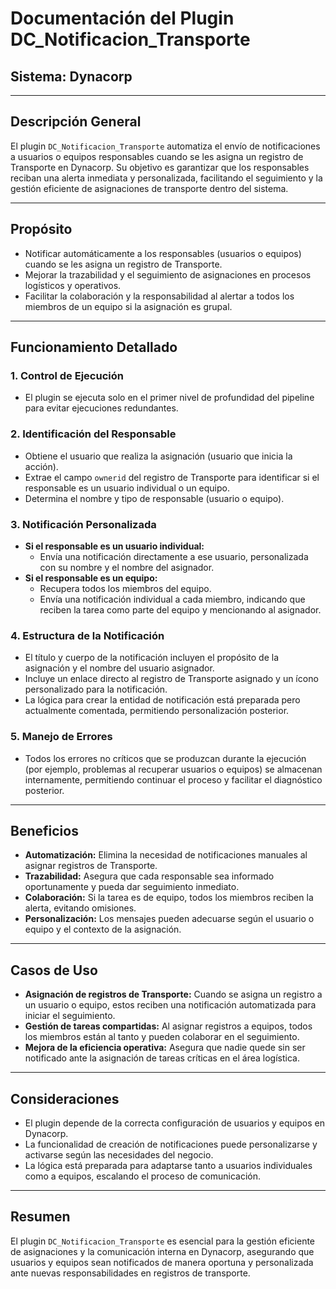 # Documentación del Plugin DC_Notificacion_Transporte

## Sistema: Dynacorp

---

## Descripción General

El plugin `DC_Notificacion_Transporte` automatiza el envío de notificaciones a usuarios o equipos responsables cuando se les asigna un registro de Transporte en Dynacorp. Su objetivo es garantizar que los responsables reciban una alerta inmediata y personalizada, facilitando el seguimiento y la gestión eficiente de asignaciones de transporte dentro del sistema.

---

## Propósito

- Notificar automáticamente a los responsables (usuarios o equipos) cuando se les asigna un registro de Transporte.
- Mejorar la trazabilidad y el seguimiento de asignaciones en procesos logísticos y operativos.
- Facilitar la colaboración y la responsabilidad al alertar a todos los miembros de un equipo si la asignación es grupal.

---

## Funcionamiento Detallado

### 1. Control de Ejecución

- El plugin se ejecuta solo en el primer nivel de profundidad del pipeline para evitar ejecuciones redundantes.

### 2. Identificación del Responsable

- Obtiene el usuario que realiza la asignación (usuario que inicia la acción).
- Extrae el campo `ownerid` del registro de Transporte para identificar si el responsable es un usuario individual o un equipo.
- Determina el nombre y tipo de responsable (usuario o equipo).

### 3. Notificación Personalizada

- **Si el responsable es un usuario individual:**
  - Envía una notificación directamente a ese usuario, personalizada con su nombre y el nombre del asignador.
- **Si el responsable es un equipo:**
  - Recupera todos los miembros del equipo.
  - Envía una notificación individual a cada miembro, indicando que reciben la tarea como parte del equipo y mencionando al asignador.

### 4. Estructura de la Notificación

- El título y cuerpo de la notificación incluyen el propósito de la asignación y el nombre del usuario asignador.
- Incluye un enlace directo al registro de Transporte asignado y un ícono personalizado para la notificación.
- La lógica para crear la entidad de notificación está preparada pero actualmente comentada, permitiendo personalización posterior.

### 5. Manejo de Errores

- Todos los errores no críticos que se produzcan durante la ejecución (por ejemplo, problemas al recuperar usuarios o equipos) se almacenan internamente, permitiendo continuar el proceso y facilitar el diagnóstico posterior.

---

## Beneficios

- **Automatización:** Elimina la necesidad de notificaciones manuales al asignar registros de Transporte.
- **Trazabilidad:** Asegura que cada responsable sea informado oportunamente y pueda dar seguimiento inmediato.
- **Colaboración:** Si la tarea es de equipo, todos los miembros reciben la alerta, evitando omisiones.
- **Personalización:** Los mensajes pueden adecuarse según el usuario o equipo y el contexto de la asignación.

---

## Casos de Uso

- **Asignación de registros de Transporte:** Cuando se asigna un registro a un usuario o equipo, estos reciben una notificación automatizada para iniciar el seguimiento.
- **Gestión de tareas compartidas:** Al asignar registros a equipos, todos los miembros están al tanto y pueden colaborar en el seguimiento.
- **Mejora de la eficiencia operativa:** Asegura que nadie quede sin ser notificado ante la asignación de tareas críticas en el área logística.

---

## Consideraciones

- El plugin depende de la correcta configuración de usuarios y equipos en Dynacorp.
- La funcionalidad de creación de notificaciones puede personalizarse y activarse según las necesidades del negocio.
- La lógica está preparada para adaptarse tanto a usuarios individuales como a equipos, escalando el proceso de comunicación.

---

## Resumen

El plugin `DC_Notificacion_Transporte` es esencial para la gestión eficiente de asignaciones y la comunicación interna en Dynacorp, asegurando que usuarios y equipos sean notificados de manera oportuna y personalizada ante nuevas responsabilidades en registros de transporte.